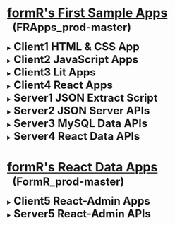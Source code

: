 
<html>
 <body>
  <style><!--
    details > ul > li            { margin-top:-10px !important; margin-bottom:20px !important; }
    details > ul > li > p        { color: #810d0d; padding-left: 20px; margin-top:-17px !important; text-indent: -20px; line-height: 22px !important; }
    details > ul > li:last-child { display: none; }                                                 /* .(21218.02.1 RAM Don't display MT last child) */
    code                         { color: black; font-size: 12px; margin: 0px 0px 0px 16px !important; padding-bottom: 0px; }   /* .(21218.02.3 RAM) */
  --></style>

  <div style="margin-left:25px;">

#
# <u>formR's First Sample Apps</u>
  <h2 style="font-size:24px; margin: -18px 0px 15px 12px;">(FRApps_prod-master)</h2>

  <details><summary><b style="font-size:24px;">Client1 HTML & CSS App</b></summary>

  - ### [c10. Background and Purposes](client1/c10_background-and-purposes/README.md)
    An intrduction to the HTML app in this client1 folder.

  - ### [c11. My HTML Custom App](client1/c11_my-html-custom-app/index_final_custom.html)
    A simple responsive app using HTML and .CSS styles.

  -

</details>
  <details><summary><b style="font-size:24px;">Client2 JavaScript Apps</b></summary>

  - ### [c20. Simple JavaScript onClick Samples](client2/c20_background-and-purposes/README.md)
    A few HTML onClick functions using DOM and JQuery.

  - ### [c21. My JavaScript Custom App](client2/c21_my-javascript-custom-app/index.html)
    A refactored 'My HTML Custom App' using JavaScript.

  - ### [c22. JavaScript FAQs App](client2/c22_javascript-faqs-app/index.html)
    A simple JavaScript app tthat displays FAQs using collapsing detail / stage items.

  - ### [c23. JavaScript Cards App](client2/c23_javascript-cards-app/index.html)
    A simple JavaScript app that displays cards using a collapsing carousel.

  - ### [c24. JavaScript JSON.JS Data App](client2/c24_javascript-json-local-data-app/index.html)
    A simple JavaScript app that retreives JSON data from a local JavaScript file.

  - ### [c25. JavaScript JSON Server API Data App](client2/c25_javascript-json-server-data-app/index.html)
    A simple JavaScript app that retreives JSON data from a JSON Server with API calls.

  - ### [c26. JavaScript MySQL Server API Data App](client2/c26_javascript-mysql-data-app/index.html)
    A simple JavaScript app that retreives JSON data from a MySQL Express Server with API calls.

  -

</details>
  <details><summary><b style="font-size:24px;">Client3 Lit Apps</b></summary>

  - ### [c30. Background and Purposes](client3/c30_background-and-purposes/README.md)
    A clean Lit component.

  - ### [c31. My Lit Component Custom App](client3/c31_my-lit-component-custom-app/index.html)
    A refactored 'My JavaScript Custom App' using Lit Components.

  - ### [c32. Lit Component Menus App](client3/c32_lit-component-menus-app/index.html)
    A simple Lit app that displays responsive header menus.

  - ### [c33. Lit Component Cards and FAQs App](client3/c33_lit-faqs-n-cards-app/index.html)
    A simple Lit app that displays FAQs using collapsing cards and detail / stage items.

  - ### [c34. Lit Component JSON.JS Data App](client3/c34_lit-app-no-api/index.html)
    A simple Lit app that retreives JSON data from a local JavaScript file.

  - ### [c35. Lit Component with JSON Server APIs](client3/c35_lit-app-with-api/index.html)
    A simple Lit app that retreives JSON data from a JSON Server with API calls.

  -

</details>
  <details><summary><b style="font-size:24px;">Client4 React Apps</b></summary>

  - ### [c40. Background and Purposes](client4/c40-background-and-purposes/README.md)
    A clean React client app with only one line of HTML and all the React dependancies.

  - ### [c41. My React Custom App](client4/c41-my-react-custom-app/build/index.html)
    A refactored 'My Lit Component Custom App' using React.

  - ### [c42. React Menus App](client4/c42-react-menus-app/index.html)
    A simple button/menu componant using React deployed from an Internet CDN.

  - ### [c43. React Cards and FAQs App](client4/c43_react-faqs-n-cards-app/index.html)
    A simple React app that displays responsive header menus.

  - ### [c44. React App with No APIs](client4/c44-react-app-no-api/build/index.html)
    A simple React app using client-side routes and data.

  - ### [c45. React App with JSON Server APIs](client4/c45-react-app-with-api/build/index.html)
    A simple React app using client-side routes and data served with API calls.

  - ### [c46. React App with MySQL Server APIs](client4/c46-react-custom-api/build/index..html)
    A simple React app that retreives JSON data from a MySQL Express Server with API calls.

  -

</details>
  <details><summary><b style="font-size:24px;">Server1 JSON Extract Script</b></summary>

  - ### [s14. JSON Data Extract Script](server1/s14-json-extract-app/getJSON.mjs)
    A simple NodeJS Script to extract data from MySQL.

  -

</details>
  <details><summary><b style="font-size:24px;">Server2 JSON Server APIs</b></summary>

  - ### [s25. JSON Data API](server2/s25-json-server-data-api/index.html)
    A simple API to return JSON data requested with an API call.

  -

</details>
  <details><summary><b style="font-size:24px;">Server3 MySQL Data APIs</b></summary>

  - ### [s36. MySQL Data API](server3/s36-mysql-data-api/index.html)
    A simple API to return MySQL data requested with an API call.

  -

</details>
  <details><summary><b style="font-size:24px;">Server4 React Data APIs</b></summary>

  - ### [s46. React Data API](server4/s46-react-app-wi-api/index.html)
    A simple API to return MySQL data requested with an API call.

  -

</details>

# <u>formR's React Data Apps</u>
  <h2 style="font-size:24px; margin: -18px 0px 15px 12px;">(FormR_prod-master)</h2>

  <details><summary><b style="font-size:24px;">Client5 React-Admin Apps</b></summary>

  - ### [c51c. World App](client5/c51-world-app/public/index.html)
    A React client app to view data in the World database.

  - ### [c53c. RAuth App](client5/c53-rauth-app/public/index.html)
    A React client app to authenticate users in the RAuth table.

  - ### [c54c. Admin App](client5/c54-admin-app/public/index.html)
    A React client app to view, add, edit or delete users in the RAuth table.

  - ### [c55c. formR App](client5/c55-formr-app/public/index.html)
    A React client app to view, add, edit or delete data in the World database.

  -

</details>
  <details><summary><b style="font-size:24px;">Server5 React-Admin APIs</b></summary>

  - ### [s51s. World APIs](server5/s51-world-api/index.html)
    A React server api to view data in the World database.

  - ### [s53s. RAuth APIs](server5/s53-rauth-api/index.html)
    A React server api to authenticate users in the RAuth table.

  - ### [s54s. Admin APIs](server5/s54-admin-api/index.html)
    A React server api to view, add, edit or delete users in the RAuth table.

  - ### [s55s. formR APIs](server5/s55-formr-api/index.html)
    A React server api to view, add, edit or delete data in the World database.

  -

</details>

  </div>
 </body>
</html>
